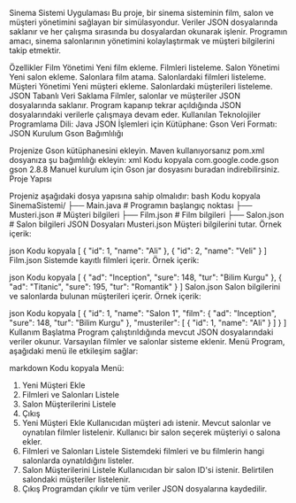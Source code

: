 Sinema Sistemi Uygulaması
Bu proje, bir sinema sisteminin film, salon ve müşteri yönetimini sağlayan bir simülasyondur. Veriler JSON dosyalarında saklanır ve her çalışma sırasında bu dosyalardan okunarak işlenir. Programın amacı, sinema salonlarının yönetimini kolaylaştırmak ve müşteri bilgilerini takip etmektir.

Özellikler
Film Yönetimi
Yeni film ekleme.
Filmleri listeleme.
Salon Yönetimi
Yeni salon ekleme.
Salonlara film atama.
Salonlardaki filmleri listeleme.
Müşteri Yönetimi
Yeni müşteri ekleme.
Salonlardaki müşterileri listeleme.
JSON Tabanlı Veri Saklama
Filmler, salonlar ve müşteriler JSON dosyalarında saklanır.
Program kapanıp tekrar açıldığında JSON dosyalarındaki verilerle çalışmaya devam eder.
Kullanılan Teknolojiler
Programlama Dili: Java
JSON İşlemleri için Kütüphane: Gson
Veri Formatı: JSON
Kurulum
Gson Bağımlılığı

Projenize Gson kütüphanesini ekleyin.
Maven kullanıyorsanız pom.xml dosyanıza şu bağımlılığı ekleyin:
xml
Kodu kopyala
<dependency>
    <groupId>com.google.code.gson</groupId>
    <artifactId>gson</artifactId>
    <version>2.8.8</version>
</dependency>
Manuel kurulum için Gson jar dosyasını buradan indirebilirsiniz.
Proje Yapısı

Projeniz aşağıdaki dosya yapısına sahip olmalıdır:
bash
Kodu kopyala
SinemaSistemi/
├── Main.java             # Programın başlangıç noktası
├── Musteri.json          # Müşteri bilgileri
├── Film.json             # Film bilgileri
├── Salon.json            # Salon bilgileri
JSON Dosyaları
Musteri.json
Müşteri bilgilerini tutar. Örnek içerik:

json
Kodu kopyala
[
  {
    "id": 1,
    "name": "Ali"
  },
  {
    "id": 2,
    "name": "Veli"
  }
]
Film.json
Sistemde kayıtlı filmleri içerir. Örnek içerik:

json
Kodu kopyala
[
  {
    "ad": "Inception",
    "sure": 148,
    "tur": "Bilim Kurgu"
  },
  {
    "ad": "Titanic",
    "sure": 195,
    "tur": "Romantik"
  }
]
Salon.json
Salon bilgilerini ve salonlarda bulunan müşterileri içerir. Örnek içerik:

json
Kodu kopyala
[
  {
    "id": 1,
    "name": "Salon 1",
    "film": {
      "ad": "Inception",
      "sure": 148,
      "tur": "Bilim Kurgu"
    },
    "musteriler": [
      {
        "id": 1,
        "name": "Ali"
      }
    ]
  }
]
Kullanım
Başlatma
Program çalıştırıldığında mevcut JSON dosyalarındaki veriler okunur.
Varsayılan filmler ve salonlar sisteme eklenir.
Menü
Program, aşağıdaki menü ile etkileşim sağlar:

markdown
Kodu kopyala
Menü:
1. Yeni Müşteri Ekle
2. Filmleri ve Salonları Listele
3. Salon Müşterilerini Listele
4. Çıkış
1. Yeni Müşteri Ekle
Kullanıcıdan müşteri adı istenir.
Mevcut salonlar ve oynatılan filmler listelenir.
Kullanıcı bir salon seçerek müşteriyi o salona ekler.
2. Filmleri ve Salonları Listele
Sistemdeki filmleri ve bu filmlerin hangi salonlarda oynatıldığını listeler.
3. Salon Müşterilerini Listele
Kullanıcıdan bir salon ID'si istenir.
Belirtilen salondaki müşteriler listelenir.
4. Çıkış
Programdan çıkılır ve tüm veriler JSON dosyalarına kaydedilir.

